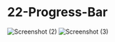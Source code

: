 # 22-Progress-Bar
![Screenshot (2)](https://github.com/sniwas/22-Progress-Bar/assets/122344020/7e56a1fc-51e7-42a8-b18e-29c15493ed93)
![Screenshot (3)](https://github.com/sniwas/22-Progress-Bar/assets/122344020/be13fa3e-5ec1-4444-a0a8-909d25e5fff9)
